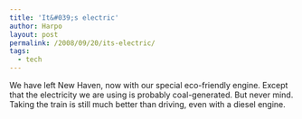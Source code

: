 ```yaml
---
title: 'It&#039;s electric'
author: Harpo
layout: post
permalink: /2008/09/20/its-electric/
tags:
  - tech
---
```

We have left New Haven, now with our special eco-friendly engine. Except that the electricity we are using is probably coal-generated. But never mind. Taking the train is still much better than driving, even with a diesel engine.